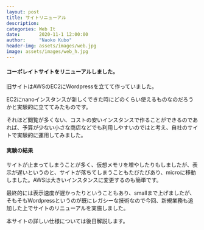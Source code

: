 ```yaml
---
layout: post
title: サイトリニューアル
description: 
categories: Web It
date:       2020-11-1 12:00:00
author:     "Naoko Kubo"
header-img: assets/images/web.jpg
image: assets/images/web_h.jpg
---
```


<h4 class="blogtitle">コーポレイトサイトをリニューアルしました。</h4>
<p>旧サイトはAWSのEC2にWordpressを立てて作っていました。</p>
<p>EC2にnanoインスタンスが新しくできた時にどのくらい使えるものなのだろうかと実験的に立ててみたものです。</p>
<p>それほど閲覧が多くない、コストの安いインスタンスで作ることができるのであれば、予算が少ない小さな商店などでも利用しやすいのではと考え、自社のサイトで実験的に運用してみました。</p>
<h4 class="blogtitle">実験の結果</h4>
<p>サイトが止まってしまうことが多く、仮想メモリを増やしたりもしましたが、表示が遅いというのと、サイトが落ちてしまうこともたびたびあり、microに移動しました。AWSは大きいインスタンスに変更するのも簡単です。</p>
<p>最終的には表示速度が遅かったりということもあり、smallまで上げましたが、そもそもWordpressというのが既にレガシーな技術なので今回、新規業務も追加した上でサイトのリニューアルを実施しました。</p>
<p>本サイトの詳しい仕様については後日解説します。</p>
